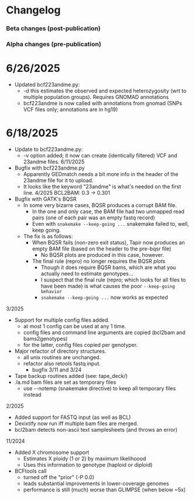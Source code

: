 # Changelog

### Beta changes (post-publication)

### Alpha changes (pre-publication)
# 6/26/2025
-  Updated bcf223andme.py:
	-  -d this estimates the observed and expected heterozygosity (wrt to multiple population groups). Requires GNOMAD annotations
	-  bcf223andme is now called with annotations from gnomad (SNPs VCF files only; annotations are in hg19)
# 6/18/2025
-  Update to bcf223andme.py:
	-  -v option added; it now can create (identically filtered) VCF and 23andme files.
6/11/2025
-  Bugfix with bcf223andme.py
	-  Apparently GEDmatch needs a bit more info in the header of the 23andme file for it to upload.
	-  It looks like the keyword "23andme" is what's needed on the first line.
4/2025
BCL2BAM: 0.3 -> 0.301
-  Bugfix with GATK's BQSR
	-  In some very bizarre cases, BQSR produces a corrupt BAM file.
		-  In the one and only case, the BAM file had two unmapped read pairs (one of each pair was an empty fastq record)
		-  Even with `snakemake --keep-going ...` snakemake failed to, well, keep going.
	-  The fix is as follows:
		-  When BQSR fails (non-zero exit status), Tapir now produces an empty BAM file (based on the header to the pre-bqsr file)
			-  No BQSR plots are produced in this case, however.
		-  The final rule (repro) no longer requires the BQSR *plots*
			-  Though it does require BQSR bams, which are what you actually need to estimate genotypes... 
			-  I suspect that the final rule (repro; which looks for all files to have been made) is what causes the poor `--keep-going behavior`
			-  `snakemake --keep-going ...` now works as expected
	
3/2025
-  Support for multiple config files added.
	-  at most 1 config can be used at any 1 time.
	-  config files and command line arguments are copied (bcl2bam and bams2genotypes)
	-  for the latter, config files copied per genotyper.
-  Major refactor of directory structures.
   -  all unix routines are unchanged.
   -  refactor also retools fastq input.
      - bugfix 3/11 and 3/24
-  Tape backup routines added (see: tape_deck/)
-  .la.md bam files are set as temporary files
   -  use --notemp (snakemake directive) to keep all temporary files instead
	
	
2/2025
-  Added support for FASTQ input (as well as BCL)
-  Dexixtify now run iff multiple bam files are merged.
-  bcl2bam detects non-ascii text samplesheets (and throws an error)
	
11/2024
-  Added X chromosome support
   -  Estimates X ploidy (1 or 2) by maximum likelihoood
   -  Uses this information to genotype (haploid or diploid)
-  BCFtools call
   -  turned off the "prior" (-P 0.0)
   -  leads substantial improvements in lower-coverage genomes
   -  performance is still (much) worse than GLIMPSE (when below ~5x)


	
